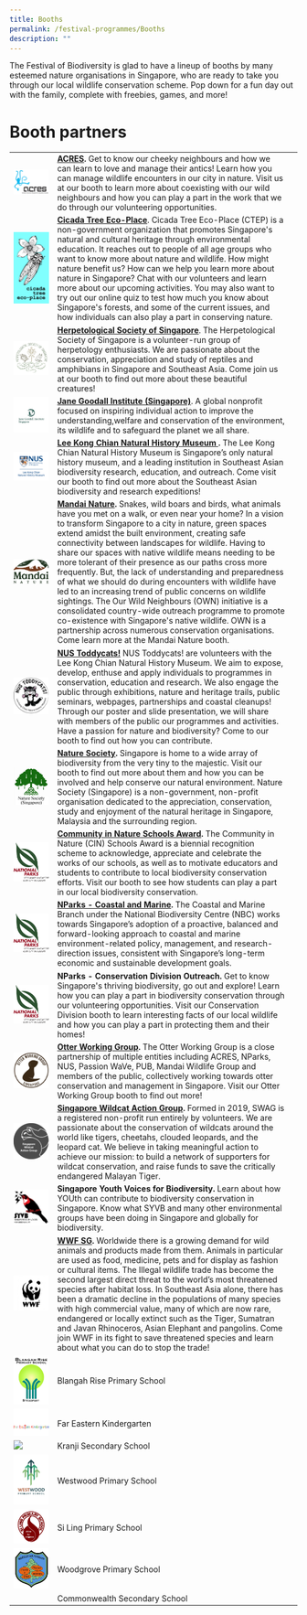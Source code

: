 ```yaml
---
title: Booths
permalink: /festival-programmes/Booths
description: ""
---
```

The Festival of Biodiversity is glad to have a lineup of booths by many esteemed nature organisations in Singapore, who are ready to take you through our local wildlife conservation scheme. Pop down for a fun day out with the family, complete with freebies, games, and more!

# **Booth partners**


| ||  |
| -------- | -------- | -------- |
|![](/images/acres.jpeg) | **[ACRES](https://acres.org.sg/).** Get to know our cheeky neighbours and how we can learn to love and manage their antics! Learn how you can manage wildlife encounters in our city in nature. Visit us at our booth to learn more about coexisting with our wild neighbours and how you can play a part in the work that we do through our volunteering opportunities.|
|![](/images/Logos/Cicada%20new%20logo.jpeg)|**[Cicada Tree Eco-Place](https://cicadatree.org.sg/)**. Cicada Tree Eco-Place (CTEP) is a non-government organization that promotes Singapore's natural and cultural heritage through environmental education. It reaches out to people of all age groups who want to know more about nature and wildlife. How might nature benefit us? How can we help you learn more about nature in Singapore? Chat with our volunteers and learn more about our upcoming activities. You may also want to try out our online quiz to test how much you know about Singapore's forests, and some of the current issues, and how individuals can also play a part in conserving nature.|
|![](/images/Logos/hsslogo.jpg)| **[Herpetological Society of Singapore](https://herpsocsg.com/)**. The Herpetological Society of Singapore is a volunteer-run group of herpetology enthusiasts. We are passionate about the conservation, appreciation and study of reptiles and amphibians in Singapore and Southeast Asia. Come join us at our booth to find out more about these beautiful creatures!|
|![](/images/Logos/Jane%20Goodall%20new%20logo%20.jpeg)| **[Jane Goodall Institute (Singapore)](https://janegoodall.org.sg/)**. A global nonprofit focused on inspiring individual action to  improve the understanding,welfare and conservation of the environment, its wildlife and to safeguard the planet we all share.|
|![](/images/Logos/Lee%20Kong%20Chian%20logo(updated)%20.jpeg)|**[Lee Kong Chian Natural History Museum ](https://lkcnhm.nus.edu.sg/).** The Lee Kong Chian Natural History Museum is Singapore’s only natural history museum, and a leading institution in Southeast Asian biodiversity research, education, and outreach. Come visit our booth to find out more about the Southeast Asian biodiversity and research expeditions!|
|![](/images/Logos/mandai-nature.jpg)|**[Mandai Nature](https://www.mandainature.org/en/home.html).** Snakes, wild boars and birds, what animals have you met on a walk, or even near your home?  In a vision to transform Singapore to a city in nature, green spaces extend amidst the built environment, creating safe connectivity between landscapes for wildlife. Having to share our spaces with native wildlife means needing to be more tolerant of their presence as our paths cross more frequently. But, the lack of understanding and preparedness of what we should do during encounters with wildlife have led to an increasing trend of public concerns on wildlife sightings. The Our Wild Neighbours (OWN) initiative is a consolidated country-wide outreach programme to promote co-existence with Singapore's native wildlife. OWN is a partnership across numerous conservation organisations. Come learn more at the Mandai Nature booth.|
|![](/images/Logos/toddycats%20(updated%20logo).jpeg)| **[NUS Toddycats!](https://toddycats.wordpress.com/)** NUS Toddycats! are volunteers with the Lee Kong Chian Natural History Museum. We aim to expose, develop, enthuse and apply individuals to programmes in conservation, education and research. We also engage the public through exhibitions, nature and heritage trails, public seminars, webpages, partnerships and coastal cleanups! Through our poster and slide presentation, we will share with members of the public our programmes and activities. Have a passion for nature and biodiversity? Come to our booth to find out how you can contribute.
|![](/images/Logos/nsslogo.jpg)| **[Nature Society](https://www.nss.org.sg/).** Singapore is home to a wide array of biodiversity from the very tiny to the majestic. Visit our booth to find out more about them and how you can be involved and help conserve our natural environment. Nature Society (Singapore) is a non-government, non-profit organisation dedicated to the appreciation, conservation, study and enjoyment of the natural heritage in Singapore, Malaysia and the surrounding region.|
|![](/images/Logos/NParks%20Logo%20new%20tagline_colour.png)| **[Community in Nature Schools Award](https://www.nparks.gov.sg/biodiversity/community-in-nature-initiative/cin-schools-award).** The Community in Nature (CIN) Schools Award is a biennial recognition scheme to acknowledge, appreciate and celebrate the works of our schools, as well as to motivate educators and students to contribute to local biodiversity conservation efforts. Visit our booth to see how students can play a part in our local biodiversity conservation.| 
|![](/images/Logos/NParks%20Logo%20new%20tagline_colour.png)| **[NParks - Coastal and Marine](https://www.nparks.gov.sg/biodiversity/our-ecosystems/coastal-and-marine).** The Coastal and Marine Branch under the National Biodiversity Centre (NBC) works towards Singapore’s adoption of a proactive, balanced and forward-looking approach to coastal and marine environment-related policy, management, and research-direction issues, consistent with Singapore’s long-term economic and sustainable development goals. |
|![](/images/Logos/NParks%20Logo%20new%20tagline_colour.png)| **NParks - Conservation Division Outreach.** Get to know Singapore's thriving biodiversity, go out and explore! Learn how you can play a part in biodiversity conservation through our volunteering opportunities. Visit our Conservation Division booth to learn interesting facts of our local wildlife and how you can play a part in protecting them and their homes!|
|![](/images/Logos/Otter%20working%20group%20(updated%20logo).jpeg)|**[Otter Working Group](https://www.facebook.com/OtterWatch/posts/introducing-singapores-otter-working-group/1127515683987645/).** The Otter Working Group is a close partnership of multiple entities including ACRES, NParks, NUS, Passion WaVe, PUB, Mandai Wildlife Group and members of the public, collectively working towards otter conservation and management in Singapore. Visit our Otter Working Group booth to find out more!|
|![](/images/Logos/swag.png)| **[Singapore Wildcat Action Group](https://www.swagcat.org/).** Formed in 2019, SWAG is a registered non-profit run entirely by volunteers. We are passionate about the conservation of wildcats around the world like tigers, cheetahs, clouded leopards, and the leopard cat. We believe in taking meaningful action to achieve our mission: to build a network of supporters for wildcat conservation, and raise funds to save the critically endangered Malayan Tiger.|
|![](/images/Logos/syvb-logo.png)| **Singapore Youth Voices for Biodiversity.** Learn about how YOUth can contribute to biodiversity conservation in Singapore. Know what SYVB and many other environmental groups have been doing in Singapore and globally for biodiversity.
|![](/images/Logos/wwfsg.jpg)| **[WWF SG](https://www.wwf.sg/).** Worldwide there is a growing demand for wild animals and products made from them. Animals in particular are used as food, medicine, pets and for display as fashion or cultural items. The Illegal wildlife trade has become the second largest direct threat to the world’s most threatened species after habitat loss. In Southeast Asia alone, there has been a dramatic decline in the populations of many species with high commercial value, many of which are now rare, endangered or locally extinct such as the Tiger, Sumatran and Javan Rhinoceros, Asian Elephant and pangolins. Come join WWF in its fight to save threatened species and learn about what you can do to stop the trade!
|![](/images/School%20Logos/Blangah%20Rise%20Primary%20School.png) |Blangah Rise Primary School|
|![](/images/School%20Logos/Far%20eastern%20kindergarten%202.png)|Far Eastern Kindergarten|
|![](/images/School%20Logos/Kranji%20Secondary%20School%20Logo-02.jpg)|Kranji Secondary School|
|![](/images/School%20Logos/Westwood%20primary%20school.jpeg)|Westwood Primary School|
|![](/images/School%20Logos/Si%20Ling%20Primary%20School.png)|Si Ling Primary School|
|![](/images/School%20Logos/Woodgrove%20Primary%20School%20(compress).png)|Woodgrove Primary School|
||Commonwealth Secondary School